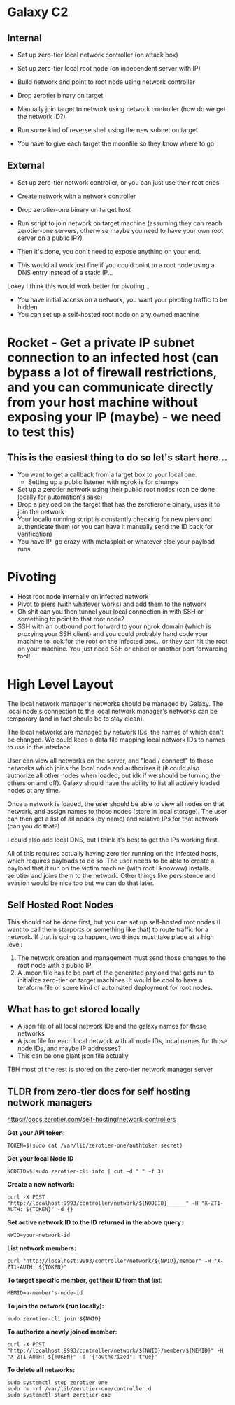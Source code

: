 # Galaxy C2

## Internal

- Set up zero-tier local network controller (on attack box)
- Set up zero-tier local root node (on independent server with IP)
- Build network and point to root node using network controller

- Drop zerotier binary on target
- Manually join target to network using network controller (how do we get the network ID?)
- Run some kind of reverse shell using the new subnet on target

- You have to give each target the moonfile so they know where to go

## External

- Set up zero-tier network controller, or you can just use their root ones
- Create network with a network controller
- Drop zerotier-one binary on target host
- Run script to join network on target machine (assuming they can reach zerotier-one servers, otherwise maybe you need to have your own root server on a public IP?)
- Then it's done, you don't need to expose anything on your end.

- This would all work just fine if you could point to a root node using a DNS entry instead of a static IP...

Lokey I think this would work better for pivoting...

- You have initial access on a network, you want your pivoting traffic to be hidden
- You can set up a self-hosted root node on any owned machine

# Rocket - Get a private IP subnet connection to an infected host (can bypass a lot of firewall restrictions, and you can communicate directly from your host machine without exposing your IP (maybe) - we need to test this)

## This is the easiest thing to do so let's start here...

- You want to  get a callback from a target box to your local one.
    - Setting up a public listener with ngrok is for chumps
- Set up a zerotier network using their public root nodes (can be done locally for automation's sake)
- Drop a payload on the target that has the zerotierone binary, uses it to join the network
- Your locallu running script is constantly checking for new piers and authenticate them (or you can have it manually send the ID back for verification)
- You have IP, go crazy with metasploit or whatever else your payload runs

# Pivoting

- Host root node internally on infected network
- Pivot to piers (with whatever works) and add them to the network
- Oh shit can you then tunnel your local connection in with SSH or something to point to that root node?
- SSH with an outbound port forward to your ngrok domain (which is proxying your SSH client) and you could probably hand code your machine to look for the root on the infected box... or they can hit the root on your machine. You just need SSH or chisel or another port forwarding tool!

# High Level Layout

The local network manager's networks should be managed by Galaxy. The local node's connection to the local network manager's networks can be temporary (and in fact should be to stay clean).

The local networks are managed by network IDs, the names of which can't be changed. We could keep a data file mapping local network IDs to names to use in the interface.

User can view all networks on the server, and "load / connect" to those networks which joins the local node and authorizes it (it could also authorize all other nodes when loaded, but idk if we should be turning the others on and off). Galaxy should have the ability to list all actively loaded nodes at any time.

Once a network is loaded, the user should be able to view all nodes on that network, and assign names to those nodes (store in local storage). The user can then get a list of all nodes (by name) and relative IPs for that network (can you do that?)

I could also add local DNS, but I think it's best to get the IPs working first.

All of this requires actually having zero tier running on the infected hosts, which requires payloads to do so. The user needs to be able to create a payload that if run on the victim machine (with root I knowww) installs zerotier and joins them to the network. Other things like persistence and evasion would be nice too but we can do that later.

## Self Hosted Root Nodes

This should not be done first, but you can set up self-hosted root nodes (I want to call them starports or something like that) to route traffic for a network. If that is going to happen, two things must take place at a high level:
1. The network creation and management must send those changes to the root node with a public IP
2. A .moon file has to be part of the generated payload that gets run to initialize zero-tier on target machines.
It would be cool to have a teraform file or some kind of automated deployment for root nodes.

## What has to get stored locally

- A json file of all local network IDs and the galaxy names for those networks
- A json file for each local network with all node IDs, local names for those node IDs, and maybe IP addresses?
- This can be one giant json file actually

TBH most of the rest is stored on the zero-tier network manager server

## TLDR from zero-tier docs for self hosting network managers

https://docs.zerotier.com/self-hosting/network-controllers

**Get your API token:**
```
TOKEN=$(sudo cat /var/lib/zerotier-one/authtoken.secret)
```

**Get your local Node ID**
```
NODEID=$(sudo zerotier-cli info | cut -d " " -f 3)
```

**Create a new network:**
```
curl -X POST "http://localhost:9993/controller/network/${NODEID}______" -H "X-ZT1-AUTH: ${TOKEN}" -d {}
```

**Set active network ID to the ID returned in the above query:**
```
NWID=your-network-id
```

**List network members:**
```
curl "http://localhost:9993/controller/network/${NWID}/member" -H "X-ZT1-AUTH: ${TOKEN}" 
```

**To target specific member, get their ID from that list:**
```
MEMID=a-member's-node-id
```

**To join the network (run locally):**
```
sudo zerotier-cli join ${NWID}
```

**To authorize a newly joined member:**
```
curl -X POST "http://localhost:9993/controller/network/${NWID}/member/${MEMID}" -H "X-ZT1-AUTH: ${TOKEN}" -d '{"authorized": true}'
```

**To delete all networks:**
```
sudo systemctl stop zerotier-one
sudo rm -rf /var/lib/zerotier-one/controller.d
sudo systemctl start zerotier-one
```